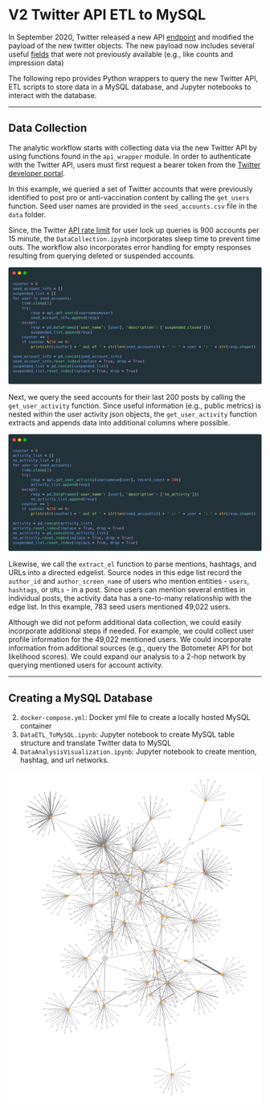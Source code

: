 # V2 Twitter API ETL to MySQL

In September 2020, Twitter released a new API [endpoint](https://developer.twitter.com/en/docs/twitter-api/early-access) and modified the payload of the new twitter objects.  The new payload now includes several useful [fields](https://developer.twitter.com/en/docs/twitter-api/metrics) that were not previously available (e.g., like counts and impression data)    

The following repo provides Python wrappers to query the new Twitter API, ETL scripts to store data in a MySQL database, and Jupyter notebooks to interact with the database.

---------
## Data Collection

The analytic workflow starts with collecting data via the new Twitter API by using functions found in the `api_wrapper` module. In order to authenticate with the Twitter API, users must first request a bearer token from the [Twitter developer portal](https://developer.twitter.com/en/portal/projects-and-apps).  

In this example, we queried a set of Twitter accounts that were previously identified to post pro or anti-vaccination content by calling the `get_users` function.  Seed user names are provided in the `seed_accounts.csv` file in the `data` folder. 

Since, the Twitter [API rate limit](https://developer.twitter.com/en/docs/twitter-api/rate-limits#v2-limits) for user look up queries is 900 accounts per 15 minute, the `DataCollection.ipynb` incorporates sleep time to prevent time outs. The workflow also incorporates error handling for empty responses resulting from querying deleted or suspended accounts.    

<img src = "./images/GetSeedUserInfo.png" width=600px alt="centered image"/>

Next, we query the seed accounts for their last 200 posts by calling the `get_user_activity` function.  Since useful information (e.g., public metrics) is nested within the user activity json objects, the `get_user_activity` function extracts and appends data into additional columns where possible.  

<img src = "./images/GetUserActivity.png" width=600px alt="centered image"/>

Likewise, we call the `extract_el` function to parse mentions, hashtags, and URLs into a directed edgelist.  Source nodes in this edge list record the `author_id` and `author_screen_name` of users who mention entities - `users`, `hashtags`, or `URLs` - in a post.  Since users can mention several entities in individual posts, the activity data has a one-to-many relationship with the edge list. In this example, 783 seed users mentioned 49,022 users. 

Although we did not peform additional data collection, we could easily incorporate additional steps if needed.  For example, we could collect user profile information for the 49,022 mentioned users.  We could incorporate information from additional sources (e.g., query the Botometer API for bot likelihood scores).  We could expand our analysis to a 2-hop network by querying mentioned users for account activity. 

---------
## Creating a MySQL Database


2. `docker-compose.yml`: Docker yml file to create a locally hosted MySQL container
3. `DataETL_ToMySQL.ipynb`: Jupyter notebook to create MySQL table structure and translate Twitter data to MySQL
4. `DataAnalysisVisualization.ipynb`: Jupyter notebook to create mention, hashtag, and url networks.

![pyvis network](pyvis_network.png)